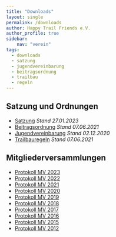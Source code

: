 ```yaml
---
title: "Downloads"
layout: single
permalink: /downloads
author: Happy Trail Friends e.V.
author_profile: true
sidebar:
    nav: "verein"
tags:
  - downloads
  - satzung
  - jugendvereinbarung
  - beitragsordnung
  - trailbau
  - regeln
---
```


## Satzung und Ordnungen
* [Satzung](/assets/documents/Satzung.pdf) *Stand 27.01.2023*
* [Beitragsordnung](/assets/documents/Beitragsordnung.pdf) *Stand 07.06.2021*
* [Jugendvereinbarung](/assets/documents/Jugendvereinbarung.pdf) *Stand 02.12.2020*
* [Trailbauregeln](/assets/documents/Trailbauregeln.pdf) *Stand 07.06.2021*

## Mitgliederversammlungen
* [Protokoll MV 2023](/assets/documents/protokolle/protokoll-mv-2023.pdf)
* [Protokoll MV 2022](/assets/documents/protokolle/protokoll-mv-2022.pdf)
* [Protokoll MV 2021](/assets/documents/protokolle/protokoll-mv-2021.pdf)
* [Protokoll MV 2020](/assets/documents/protokolle/protokoll-mv-2020.pdf)
* [Protokoll MV 2019](/assets/documents/protokolle/protokoll-mv-2019.pdf)
* [Protokoll MV 2018](/assets/documents/protokolle/protokoll-mv-2018.pdf)
* [Protokoll MV 2017](/assets/documents/protokolle/protokoll-mv-2017.pdf)
* [Protokoll MV 2016](/assets/documents/protokolle/protokoll-mv-2016.pdf)
* [Protokoll MV 2015](/assets/documents/protokolle/protokoll-mv-2015.pdf)
* [Protokoll MV 2012](/assets/documents/protokolle/protokoll-mv-2012.pdf)
